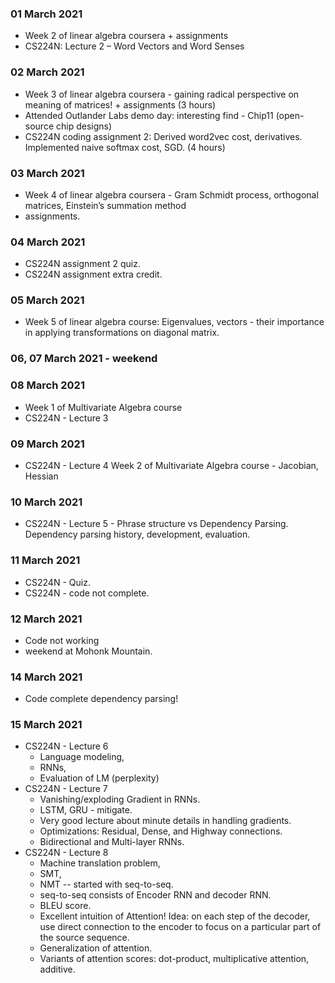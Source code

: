 ### 01 March 2021
  - Week 2 of linear algebra coursera + assignments
  - CS224N: Lecture 2 – Word Vectors and Word Senses

### 02 March 2021
  - Week 3 of linear algebra coursera - gaining radical perspective on meaning of matrices! + assignments (3 hours)
  - Attended Outlander Labs demo day: interesting find - Chip11 (open-source chip designs)
  - CS224N coding assignment 2: Derived word2vec cost, derivatives. Implemented naive softmax cost, SGD. (4 hours)

### 03 March 2021
- Week 4 of linear algebra coursera - Gram Schmidt process, orthogonal matrices, Einstein’s summation method
- assignments.

### 04 March 2021
- CS224N assignment 2 quiz.
- CS224N assignment extra credit.

### 05 March 2021
- Week 5 of linear algebra course: Eigenvalues, vectors - their importance in applying transformations on diagonal matrix.

### 06, 07 March 2021 - weekend

### 08 March 2021
- Week 1 of Multivariate Algebra course
- CS224N - Lecture 3

### 09 March 2021
- CS224N - Lecture 4
Week 2 of Multivariate Algebra course - Jacobian, Hessian

### 10 March 2021
- CS224N - Lecture 5 - Phrase structure vs Dependency Parsing. Dependency parsing history, development, evaluation.

### 11 March 2021
- CS224N - Quiz.
- CS224N - code not complete.

### 12 March 2021
- Code not working
- weekend at Mohonk Mountain.

### 14 March 2021
- Code complete dependency parsing!

### 15 March 2021
- CS224N - Lecture 6
    - Language modeling,
    - RNNs,
    - Evaluation of LM (perplexity)
- CS224N - Lecture 7
    - Vanishing/exploding Gradient in RNNs.
    - LSTM, GRU - mitigate.
    - Very good lecture about minute details in handling gradients.
    - Optimizations: Residual, Dense, and Highway connections.
    - Bidirectional and Multi-layer RNNs.
- CS224N - Lecture 8
    - Machine translation problem,
    - SMT,
    - NMT -- started with seq-to-seq.
    - seq-to-seq consists of Encoder RNN and decoder RNN.
    - BLEU score.
    - Excellent intuition of Attention! Idea: on each step of the decoder, use direct connection to the encoder to focus on a particular part of the source sequence.
    - Generalization of attention.
    - Variants of attention scores: dot-product, multiplicative attention, additive.
